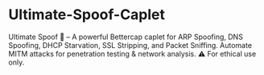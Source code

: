 # Ultimate-Spoof-Caplet
Ultimate Spoof 🚀 – A powerful Bettercap caplet for ARP Spoofing, DNS Spoofing, DHCP Starvation, SSL Stripping, and Packet Sniffing. Automate MITM attacks for penetration testing &amp; network analysis. ⚠️ For ethical use only.
